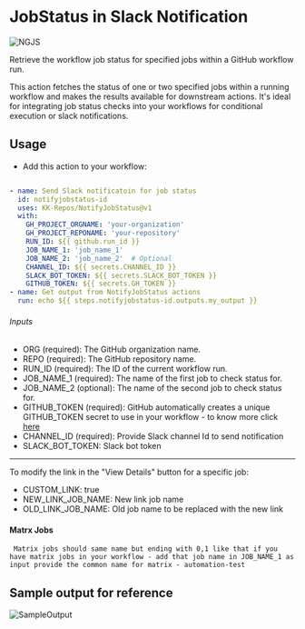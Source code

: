 # JobStatus in Slack Notification

![NGJS](https://kk-artifacts.s3.ap-south-1.amazonaws.com/banner2.png)

Retrieve the workflow job status for specified jobs within a GitHub workflow run.

This action fetches the status of one or two specified jobs within a running workflow and makes the results available for downstream actions. It's ideal for integrating job status checks into your workflows for conditional execution or slack notifications.

## Usage
- Add this action to your workflow:

```yaml

- name: Send Slack notificatoin for job status
  id: notifyjobstatus-id
  uses: KK-Repos/NotifyJobStatus@v1
  with:
    GH_PROJECT_ORGNAME: 'your-organization'
    GH_PROJECT_REPONAME: 'your-repository'
    RUN_ID: ${{ github.run_id }}
    JOB_NAME_1: 'job_name_1'
    JOB_NAME_2: 'job_name_2'  # Optional
    CHANNEL_ID: ${{ secrets.CHANNEL_ID }}
    SLACK_BOT_TOKEN: ${{ secrets.SLACK_BOT_TOKEN }}
    GITHUB_TOKEN: ${{ secrets.GH_TOKEN }}
- name: Get output from NotifyJobStatus actions
  run: echo ${{ steps.notifyjobstatus-id.outputs.my_output }}

```

###### Inputs
- ORG (required): The GitHub organization name.
- REPO (required): The GitHub repository name.
- RUN_ID (required): The ID of the current workflow run.
- JOB_NAME_1 (required): The name of the first job to check status for.
- JOB_NAME_2 (optional): The name of the second job to check status for.
- GITHUB_TOKEN (required): GitHub automatically creates a unique GITHUB_TOKEN secret to use in your workflow - to know more click [here](https://docs.github.com/en/actions/security-guides/automatic-token-authentication)
- CHANNEL_ID (required): Provide Slack channel Id to send notification
- SLACK_BOT_TOKEN: Slack bot token
------------

To modify the link in the "View Details" button for a specific job:

- CUSTOM_LINK: true
- NEW_LINK_JOB_NAME: New link job name
- OLD_LINK_JOB_NAME: Old job name to be replaced with the new link

#### Matrx Jobs
	 Matrix jobs should same name but ending with 0,1 like that if you have matrix jobs in your workflow - add that job name in JOB_NAME_1 as input provide the common name for matrix - automation-test 
## Sample output for reference

![SampleOutput](https://kk-artifacts.s3.ap-south-1.amazonaws.com/sampleOutput.png)
